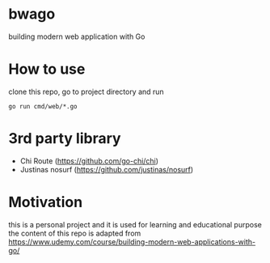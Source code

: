 # bwago
building modern web application with Go

# How to use

clone this repo, go to project directory and run

```
go run cmd/web/*.go
```

# 3rd party library

- Chi Route (https://github.com/go-chi/chi)
- Justinas nosurf (https://github.com/justinas/nosurf)

# Motivation

this is a personal project and it is used for learning and educational purpose
the content of this repo is adapted from https://www.udemy.com/course/building-modern-web-applications-with-go/
